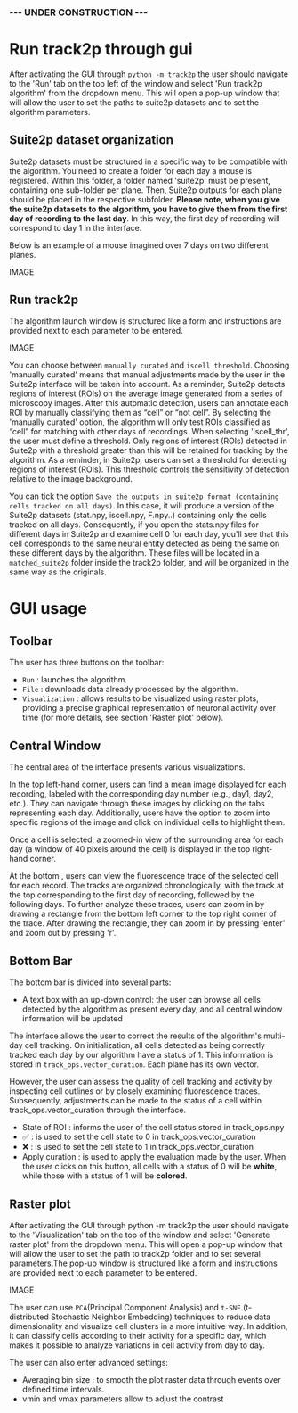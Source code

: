### --- UNDER CONSTRUCTION ---

# Run track2p through gui 

After activating the GUI through `python -m track2p` the user should navigate to the 'Run' tab on the top left of the window and select 'Run track2p algorithm' from the dropdown menu. This will open a pop-up window that will allow the user to set the paths to suite2p datasets and to set the algorithm parameters.

## Suite2p dataset organization

Suite2p datasets must be structured in a specific way to be compatible with the algorithm. You need to create a folder for each day a mouse is registered. Within this folder, a folder named 'suite2p' must be present, containing one sub-folder per plane. Then, Suite2p outputs for each plane should be placed in the respective subfolder. **Please note, when you give the suite2p datasets to the algorithm, you have to give them from the first day of recording to the last day**. In this way, the first day of recording will correspond to day 1 in the interface. 

Below is an example of a mouse imagined over 7 days on two different planes. 

IMAGE

## Run track2p

The algorithm launch window is structured like a form and instructions are provided next to each parameter to be entered.

IMAGE

You can choose between `manually curated` and `iscell threshold`. Choosing 'manually curated' means that manual adjustments made by the user in the Suite2p interface will be taken into account. As a reminder, Suite2p detects regions of interest (ROIs) on the average image generated from a series of microscopy images. After this automatic detection, users can annotate each ROI by manually classifying them as “cell” or “not cell”. By selecting the 'manually curated' option, the algorithm will only test ROIs classified as “cell” for matching with other days of recordings. When selecting 'iscell_thr', the user must define a threshold. Only regions of interest (ROIs) detected in Suite2p with a threshold greater than this will be retained for tracking by the algorithm. As a reminder, in Suite2p, users can set a threshold for detecting regions of interest (ROIs). This threshold controls the sensitivity of detection relative to the image background.

You can tick the option `Save the outputs in suite2p format (containing cells tracked on all days)`. In this case, it will produce a version of the Suite2p datasets (stat.npy, iscell.npy, F.npy..) containing only the cells tracked on all days. Consequently, if you open the stats.npy files for different days in Suite2p and examine cell 0 for each day, you'll see that this cell corresponds to the same neural entity detected as being the same on these different days by the algorithm. These files will be located in a  `matched_suite2p` folder inside the track2p folder, and will be organized in the same way as the originals.

# GUI usage

## Toolbar

The user has three buttons on the toolbar:

- `Run` : launches the algorithm.
- `File` : downloads data already processed by the algorithm.
- `Visualization` : allows results to be visualized using raster plots, providing a precise graphical representation of neuronal activity over time (for more details, see section 'Raster plot' below).

## Central Window

The central area of the interface presents various visualizations.

In the top left-hand corner, users can find a mean image displayed for each recording, labeled with the corresponding day number (e.g., day1, day2, etc.). They can navigate through these images by clicking on the tabs representing each day. Additionally, users have the option to zoom into specific regions of the image and click on individual cells to highlight them.

Once a cell is selected, a zoomed-in view of the surrounding area for each day (a window of 40 pixels around the cell) is displayed in the top right-hand corner.

At the bottom , users can view the fluorescence trace of the selected cell for each record. The tracks are organized chronologically, with the track at the top corresponding to the first day of recording, followed by the following days. To further analyze these traces, users can zoom in by drawing a rectangle from the bottom left corner to the top right corner of the trace. After drawing the rectangle, they can zoom in by pressing 'enter' and zoom out by pressing 'r'.


## Bottom Bar

The bottom bar is divided into several parts:

- A text box with an up-down control: the user can browse all cells detected by the algorithm as present every day, and all central window information will be updated

The interface allows the user to correct the results of the algorithm's multi-day cell tracking. On initialization, all cells detected as being correctly tracked each day by our algorithm have a status of 1. This information is stored in `track_ops.vector_curation`. Each plane has its own vector. 

However, the user can assess the quality of cell tracking and activity by inspecting cell outlines or by closely examining fluorescence traces. Subsequently, adjustments can be made to the status of a cell within track_ops.vector_curation through the interface.

- State of ROI : informs the user of the cell status stored in track_ops.npy
- ✅ : is used to set the cell state to 0 in track_ops.vector_curation
- ❌ : is used to set the cell state to 1 in track_ops.vector_curation
- Apply curation : is used to apply the evaluation made by the user. When the user clicks on this button, all cells with a status of 0 will be **white**, while those with a status of 1 will be **colored**. 


## Raster plot 

After activating the GUI through python -m track2p the user should navigate to the 'Visualization' tab on the top of the window and select 'Generate raster plot' from the dropdown menu. This will open a pop-up window that will allow the user to set the path to track2p folder and to set several parameters.The pop-up window is structured like a form and instructions are provided next to each parameter to be entered.

IMAGE 

The user can use `PCA`(Principal Component Analysis) and `t-SNE` (t-distributed Stochastic Neighbor Embedding) techniques to reduce data dimensionality and visualize cell clusters in a more intuitive way.  In addition, it can classify cells according to their activity for a specific day, which makes it possible to analyze variations in cell activity from day to day.

The user can also enter advanced settings:

- Averaging bin size : to smooth the plot raster data through events over defined time intervals.
- vmin and vmax parameters allow to adjust the contrast
  
